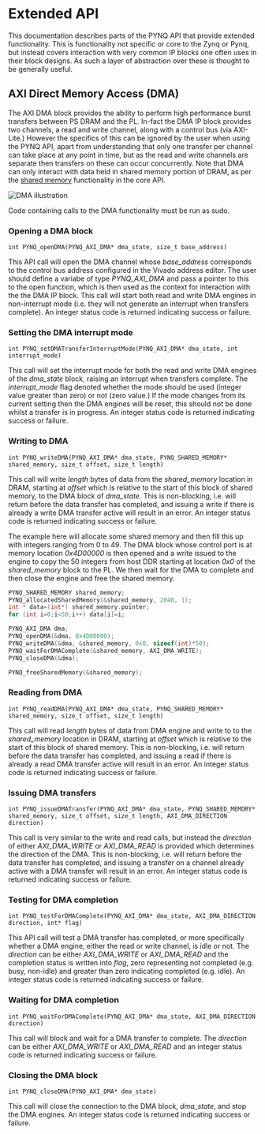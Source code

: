 # Extended API
This documentation describes parts of the PYNQ API that provide extended functionality. This is functionality not specific or core to the Zynq or Pynq, but instead covers interaction with very common IP blocks one often uses in their block designs. As such a layer of abstraction over these is thought to be generally useful.

## AXI Direct Memory Access (DMA)

The AXI DMA block provides the ability to perform high performance burst transfers between PS DRAM and the PL. In-fact the DMA IP block provides two channels, a read and write channel, along with a control bus (via AXI-Lite.) However the specifics of this can be ignored by the user when using the PYNQ API, apart from understanding that only one transfer per channel can take place at any point in time, but as the read and write channels are separate then transfers on these can occur concurrently. Note that DMA can only interact with data held in shared memory portion of DRAM, as per the <a href="https://github.com/mesham/pynq_api/blob/master/docs/core.md#shared-memory">shared memory</a> functionality in the core API.

![DMA illustration](https://pynq.readthedocs.io/en/v2.3/_images/dma.png)

Code containing calls to the DMA functionality must be run as sudo.

### Opening a DMA block

`int PYNQ_openDMA(PYNQ_AXI_DMA* dma_state, size_t base_address)`

This API call will open the DMA channel whose _base_address_ corresponds to the control bus address configured in the Vivado address editor. The user should define a variabe of type _PYNQ_AXI_DMA_ and pass a pointer to this to the open function, which is then used as the context for interaction with the the DMA IP block. This call will start both read and write DMA engines in non-interrupt mode (i.e. they will not generate an interrupt when transfers complete). An integer status code is returned indicating success or failure. 

### Setting the DMA interrupt mode

`int PYNQ_setDMATransferInterruptMode(PYNQ_AXI_DMA* dma_state, int interrupt_mode)`

This call will set the interrupt mode for both the read and write DMA engines of the _dma_state_ block, raising an interrupt when transfers complete. The _interrupt_mode_ flag denoted whether the mode should be used (integer value greater than zero) or not (zero value.) If the mode changes from its current setting then the DMA engines will be reset, this should not be done whilst a transfer is in progress. An integer status code is returned indicating success or failure. 

### Writing to DMA

`int PYNQ_writeDMA(PYNQ_AXI_DMA* dma_state, PYNQ_SHARED_MEMORY* shared_memory, size_t offset, size_t length)`

This call will write _length_ bytes of data from the _shared_memory_ location in DRAM, starting at _offset_ which is relative to the start of this block of shared memory, to the DMA block of _dma_state_. This is non-blocking, i.e. will return before the data transfer has completed, and issuing a write if there is already a write DMA transfer active will result in an error. An integer status code is returned indicating success or failure. 

The example here will allocate some shared memory and then fill this up with integers ranging from 0 to 49. The DMA block whose control port is at memory location _0x4D00000_ is then opened and a write issued to the engine to copy the 50 integers from host DDR starting at location _0x0_ of the _shared_memory_ block to the PL. We then wait for the DMA to complete and then close the engine and free the shared memory.

```c
PYNQ_SHARED_MEMORY shared_memory;
PYNQ_allocatedSharedMemory(&shared_memory, 2048, 1);
int * data=(int*) shared_memory.pointer;
for (int i=0;i<50;i++) data[i]=i;

PYNQ_AXI_DMA dma;
PYNQ_openDMA(&dma, 0x4D00000);
PYNQ_writeDMA(&dma, &shared_memory, 0x0, sizeof(int)*50);
PYNQ_waitForDMAComplete(&shared_memory, AXI_DMA_WRITE);
PYNQ_closeDMA(&dma);

PYNQ_freeSharedMemory(&shared_memory);
```
### Reading from DMA

`int PYNQ_readDMA(PYNQ_AXI_DMA* dma_state, PYNQ_SHARED_MEMORY* shared_memory, size_t offset, size_t length)`

This call will read _length_ bytes of data from DMA engine and write to to the _shared_memory_ location in DRAM, starting at _offset_ which is relative to the start of this block of shared memory. This is non-blocking, i.e. will return before the data transfer has completed, and issuing a read if there is already a read DMA transfer active will result in an error. An integer status code is returned indicating success or failure. 

### Issuing DMA transfers

`int PYNQ_issueDMATransfer(PYNQ_AXI_DMA* dma_state, PYNQ_SHARED_MEMORY* shared_memory, size_t offset, size_t length, AXI_DMA_DIRECTION direction)`

This call is very similar to the write and read calls, but instead the _direction_ of either _AXI_DMA_WRITE_ or _AXI_DMA_READ_ is provided which determines the direction of the DMA. This is non-blocking, i.e. will return before the data transfer has completed, and issuing a transfer on a channel already active with a DMA transfer will result in an error. An integer status code is returned indicating success or failure. 

### Testing for DMA completion

`int PYNQ_testForDMAComplete(PYNQ_AXI_DMA* dma_state, AXI_DMA_DIRECTION direction, int* flag)` 

This API call will test a DMA transfer has completed, or more specifically whether a DMA engine, either the read or write channel, is idle or not. The _direction_ can be either _AXI_DMA_WRITE_ or _AXI_DMA_READ_ and the completion status is written into _flag_, zero representing not completed (e.g. busy, non-idle) and greater than zero indicating completed (e.g. idle). An integer status code is returned indicating success or failure. 

### Waiting for DMA completion

`int PYNQ_waitForDMAComplete(PYNQ_AXI_DMA* dma_state, AXI_DMA_DIRECTION direction)`

This call will block and wait for a DMA transfer to complete. The _direction_ can be either _AXI_DMA_WRITE_ or _AXI_DMA_READ_ and an integer status code is returned indicating success or failure.  

### Closing the DMA block

`int PYNQ_closeDMA(PYNQ_AXI_DMA* dma_state)`

This call will close the connection to the DMA block, _dma_state_, and stop the DMA engines. An integer status code is returned indicating success or failure. 
